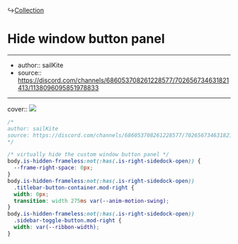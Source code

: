 ↪[Collection](Collection.md)

# Hide window button panel

---

- author:: sailKite
- source:: https://discord.com/channels/686053708261228577/702656734631821413/1138096095851978833

---

cover:: ![](https://i.imgur.com/Adi7Eyi.gif)

```css
/*
author: sailKite
source: https://discord.com/channels/686053708261228577/702656734631821413/1138096095851978833
*/

/* virtually hide the custom window button panel */
body.is-hidden-frameless:not(:has(.is-right-sidedock-open)) {
  --frame-right-space: 0px;
}
body.is-hidden-frameless:not(:has(.is-right-sidedock-open))
  .titlebar-button-container.mod-right {
  width: 0px;
  transition: width 275ms var(--anim-motion-swing);
}
body.is-hidden-frameless:not(:has(.is-right-sidedock-open))
  .sidebar-toggle-button.mod-right {
  width: var(--ribbon-width);
}
```
